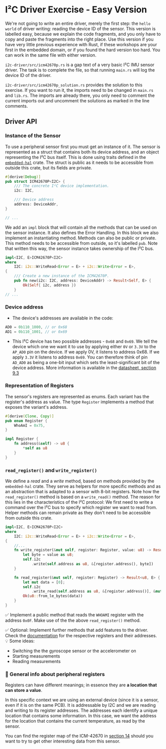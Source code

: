 # I²C Driver Exercise - Easy Version

We're not going to write an entire driver, merely the first step: the `hello world` of driver writing: reading the device ID of the sensor. This version is labelled easy, because we explain the code fragments, and you only have to copy and paste the fragments into the right place. Use this version if you have very little previous experience with Rust, if these workshops are your first in the embedded domain, or if you found the hard version too hard. You can work in the same file with either version.

`i2c-driver/src/icm42670p.rs` is a gap text of a very basic I²C IMU sensor driver. The task is to complete the file, so that running `main.rs` will log the device ID of the driver.

`i2c-driver/src/icm42670p_solution.rs` provides the solution to this exercise. If you want to run it, the imports need to be changed in `main.rs` and `lib.rs`. The imports are already there, you only need to comment the current imports out and uncomment the solutions as marked in the line comments.

## Driver API

### Instance of the Sensor

To use a peripheral sensor first you must get an instance of it. The sensor is represented as a struct that contains both its device address, and an object representing the I²C bus itself. This is done using traits defined in the [`embedded-hal`](https://docs.rs/embedded-hal/latest/embedded_hal/) crate. The struct is public as it needs to be accessible from outside this crate, but its fields are private.

```rust
#[derive(Debug)]
pub struct ICM42670P<I2C> {
    /// The concrete I²C device implementation.
    i2c: I2C,

    /// Device address
    address: DeviceAddr,
}

// ...
```

We add an `impl` block that will contain all the methods that can be used on the sensor instance. It also defines the Error Handling. In this block we also implement an instantiating method. Methods can also be public or private. This method needs to be accessible from outside, so it's labelled `pub`. Note that written this way, the sensor instance takes ownership of the I²C bus.

```rust
impl<I2C, E>ICM42670P<I2C>
where
    I2C: i2c::WriteRead<Error = E> + i2c::Write<Error = E>,
{
    /// Create a new instance of the ICM42670P.
    pub fn new(i2c: I2C, address: DeviceAddr) -> Result<Self, E> {
        Ok(Self{ i2c, address })
    }
// ...
```
### Device address

- The device's addresses are available in the code:

```rust
AD0 = 0b110_1000, // or 0x68
AD1 = 0b110_1001, // or 0x69
```

- This I²C device has two possible addresses - `0x68` and `0x69`.
We tell the device which one we want it to use by applying either `0V` or `3.3V` to the `AP_AD0` pin on the device. If we apply 0V, it listens to address 0x68. If we apply `3.3V` it listens to address `0x69`. You can therefore think of pin `AD_AD0` as being a one-bit input which sets the least-significant bit of the device address.
More information is available in the [datasheet, section 9.3](https://invensense.tdk.com/wp-content/uploads/2021/07/DS-000451-ICM-42670-P-v1.0.pdf)

### Representation of Registers

The sensor's registers are represented as enums. Each variant has the register's address as value. The type `Register` implements a method that exposes the variant's address.

```rust
#[derive(Clone, Copy)]
pub enum Register {
    WhoAmI = 0x75,
}

impl Register {
    fn address(&self) -> u8 {
        *self as u8
    }
}

```

### `read_register()` and `write_register()`

We define a _read_ and a _write_ method, based on methods provided by the `embedded-hal` crate. They serve as helpers for more specific methods and as an abstraction that is adapted to a sensor with 8-bit registers. Note how the `read_register()` method is based on a `write_read()` method. The reason for this lies in the characteristics of the I²C protocol: We first need to write a command over the I²C bus to specify which register we want to read from. Helper methods can remain private as they don't need to be accessible from outside this crate.

```rust
impl<I2C, E>ICM42670P<I2C>
where
    I2C: i2c::WriteRead<Error = E> + i2c::Write<Error = E>,
{
    //...
    fn write_register(&mut self, register: Register, value: u8) -> Result<(), E> {
        let byte = value as u8;
        self.i2c
            .write(self.address as u8, &[register.address(), byte])
    }

    fn read_register(&mut self, register: Register) -> Result<u8, E> {
        let mut data = [0];
        self.i2c
            .write_read(self.address as u8, &[register.address()], &mut data)?;
        Ok(u8::from_le_bytes(data))
    }
}
```

✅ Implement a public method that reads the `WHOAMI` register with the address `0x0F`. Make use of the the above `read_register()` method.


✅ Optional: Implement further methods that add features to the driver. Check the [documentation](https://invensense.tdk.com/wp-content/uploads/2021/07/DS-000451-ICM-42670-P-v1.0.pdf) for the respective registers and their addresses. 💡 Some ideas:
* Switching the the gyroscope sensor or the accelerometer on
* Starting measurements
* Reading measurements

### 🔎 General info about peripheral registers

Registers can have different meanings; in essence they are **a location that can store a value**.

In this specific context we are using an external device (since it is a sensor, even if it is on the same PCB). It is addressable by I2C and we are reading and writing to its register addresses. The addresses each identify a unique location that contains some information. In this case, we want the address for the location that contains the current temperature, as read by the sensor.

You can find the register map of the ICM-42670 in [section 14](https://invensense.tdk.com/wp-content/uploads/2021/07/DS-000451-ICM-42670-P-v1.0.pdf) should you want to try to get other interesting data from this sensor.

